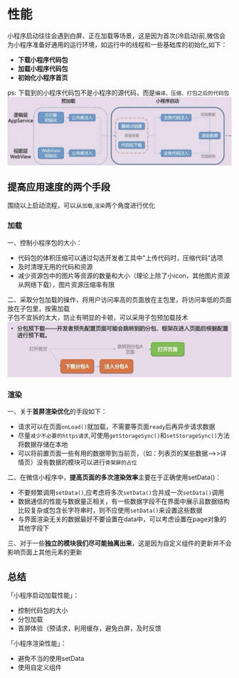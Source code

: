 # 性能
小程序启动往往会遇到白屏、正在加载等场景，这是因为首次(冷启动)前,微信会为小程序准备好通用的运行环境，如运行中的线程和一些基础库的初始化,如下：
+ **下载小程序代码包**
+ **加载小程序代码包**
+ **初始化小程序首页**

ps: 下载到的小程序代码包不是小程序的源代码，而是`编译、压缩、打包之后的代码包`
![](/wechat/preload.png)

## 提高应用速度的两个手段
围绕以上启动流程，可以从`加载`,`渲染`两个角度进行优化

### 加载
一、控制小程序包的大小：
+ 代码包的体积压缩可以通过勾选开发者工具中"上传代码时，压缩代码"选项
+ 及时清理无用的代码和资源
+ 减少资源包中的图片等资源的数量和大小（理论上除了小icon，其他图片资源从网络下载），图片资源压缩率有限


二、采取分包加载的操作，将用户访问率高的页面放在主包里，将访问率低的页面放在子包里，按需加载
<br/>
子包不宜拆的太大，防止有明显的卡顿，可以采用子包预加载技术
<br/>
![](/wechat/prepack.png)

### 渲染

一、关于**首屏渲染优化**的手段如下：
+ 请求可以在页面`onLoad()`就加载，不需要等页面`ready`后再异步请求数据
+ 尽量`减少不必要的https请求`,可使用`getStorageSync()`和`setStorageSync()`方法将数据存储在本地
+ 可以将前置页面一些有用的数据带到当前页，（如：列表页的某些数据-->>详情页）没有数据的模块可以进行`骨架屏的占位`

二、在微信小程序中，**提高页面的多次渲染效率**主要在于正确使用setData()：
+ 不要频繁调用`setData()`,应考虑将多次`setData()`合并成一次`setData()`调用
+ 数据通信的性能与数据量正相关，有一些数据字段不在界面中展示且数据结构比较复杂或包含长字符串时，则不应使用`setData()`来设置这些数据
+ 与界面渲染无关的数据最好不要设置在data中，可以考虑设置在page对象的其他字段下

三、对于一些**独立的模块我们尽可能抽离出来**，这是因为自定义组件的更新并不会影响页面上其他元素的更新


## 总结
「小程序启动加载性能」：

+ 控制代码包的大小
+ 分包加载
+ 首屏体验（预请求，利用缓存，避免白屏，及时反馈

「小程序渲染性能」：

+ 避免不当的使用setData
+ 使用自定义组件